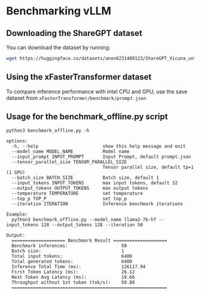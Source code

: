 # Benchmarking vLLM

## Downloading the ShareGPT dataset

You can download the dataset by running:
```bash
wget https://huggingface.co/datasets/anon8231489123/ShareGPT_Vicuna_unfiltered/resolve/main/ShareGPT_V3_unfiltered_cleaned_split.json
```

## Using the xFasterTransformer dataset

To compare inference performance with intel CPU and GPU, use the save dataset from `xFasterTransformer/benchmark/prompt.json`

## Usage for the benchmark_offline.py script

```
python3 benchmark_offline.py -h

options:
  -h, --help                        show this help message and exit
  --model_name MODEL_NAME           Model name
  --input_prompt INPUT_PROMPT       Input Prompt, default prompt.json
  --tensor_parallel_size TENSOR_PARALLEL_SIZE
                                    Tensor parallel size, default tp=1 (1 GPU)
  --batch_size BATCH_SIZE           Batch size, default 1
  --input_tokens INPUT_TOKENS       max input tokens, default 32
  --output_tokens OUTPUT_TOKENS     max output tokens
  --temperature TEMPERATURE         set temperature
  --top_p TOP_P                     set top_p
  --iteration ITERATION             Inference benchmark iterations

Example:
  python3 benchmark_offline.py --model_name llama2-7b-hf --input_tokens 128 --output_tokens 128 --iteration 50

Output:
  ==================== Benchmark Result ====================
  Benchmark inferences:                    50
  Batch size:                              1
  Total input tokens:                      6400
  Total generated tokens:                  6400
  Inference Total Time (ms):               126117.94
  First Token Latency (ms):                26.12
  Next Token Avg Latency (ms):             19.66
  Throughput without 1st token (tok/s):    50.88
  ==========================================================



```
  
